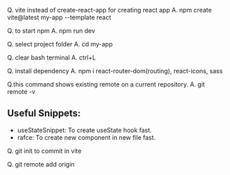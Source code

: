 Q. vite instead of create-react-app for creating react app
A. npm create vite@latest my-app --template react

Q. to start npm
A. npm run dev

Q. select project folder
A. cd my-app

Q. clear bash terminal
A. ctrl+L

Q. install dependency
A. npm i react-router-dom(routing), react-icons, sass

Q.this command shows existing remote on a current repository.
A. git remote -v

## Useful Snippets:

- useStateSnippet: To create useState hook fast.
- rafce: To create new component in new file fast.

Q. git init to commit in vite

Q. git remote add origin
